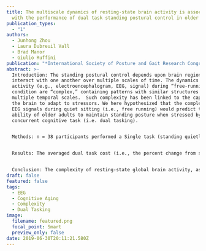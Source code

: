 ```yaml
---
title: The multiscale dynamics of resting-state brain activity is associated
  with the performance of dual task standing postural control in older adults
publication_types:
  - "1"
authors:
  - Junhong Zhou
  - Laura Dubreuil Vall
  - Brad Manor
  - Giulio Ruffini
publication: "*International Society of Posture and Gait Research Congress*"
abstract: >-
  Introduction: The standing postural control depends upon brain regions that
  interact with one another over multiple scales of time. The dynamics of brain
  activity (e.g., electroencephalogram, EEG, signal) during “free-running”
  condition are “complex,” containing patterns with similar structures across
  multiple temporal scales.  Such complexity has been linked to the capacity of
  the brain to adapt to stressors. We here hypothesized that the complexity of
  EEG signals during quiet sitting (i.e., free running) would predict the
  ability of older adults to maintain standing posture when stressed by a
  concurrent cognitive task (i.e. dual tasking).


  Methods: n = 38 participants performed a Single task (standing quietly with eyes open) and a Dual task (standing and performing serial subtractions of three from a random 3-digit number) while wearing a wearable sensor system (Mobility Lab) to record the average sway speed and area, and a 32-channel EEG system (Enobio, Neuroelectrics) to record EEG data. Lempel–Ziv–Welch (LZW) compression technique was used to quantify the complexity of EEG spectrograms across all the channels. Greater LZW value indicates less compressibility and therefore, greater complexity.


  Results: The averaged dual task cost (i.e., the percent change from single task to dual task condition) of sway speed was 38±61% and the cost to sway area was 97±87% (mean ± S.D.). Older adults with greater complexity of resting-state global brain activity exhibited smaller dual task costs to sway speed (r2=0.23, p=0.03). Similarly, those with greater complexity of resting-state global brain activity exhibited less sway area specifically within the dual task condition (r2=0.46, p=0.01). This relationship was independent of participant age.  No association was observed between the complexity and the sway metrics in single task condition. 


  Conclusion: The complexity of resting-state global brain activity, as measured by the LZW metric of EEG, correlates with the ability to maintain standing postural control specifically when engaged in a cognitive dual task stressor.
draft: false
featured: false
tags:
  - EEG
  - Cognitive Aging
  - Complexity
  - Dual Tasking
image:
  filename: featured.png
  focal_point: Smart
  preview_only: false
date: 2019-06-30T20:11:21.580Z
---
```

